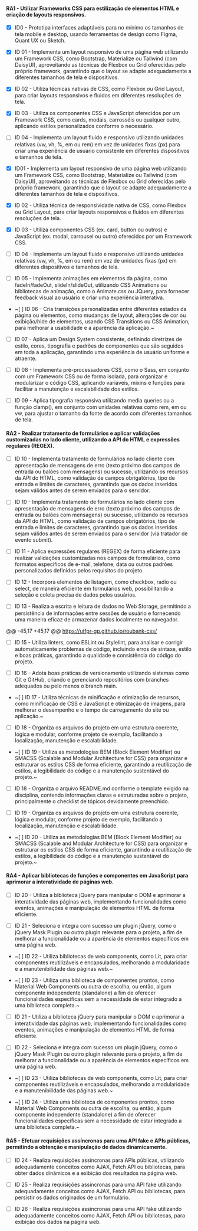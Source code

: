 #### RA1 - Utilizar Frameworks CSS para estilização de elementos HTML e criação de layouts responsivos.


- [x] ID0 - Prototipa interfaces adaptáveis para no mínimo os tamanhos de tela mobile e desktop, usando ferramentas de design como Figma, Quant UX ou Sketch.


- [x] ID 01 - Implementa um layout responsivo de uma página web utilizando um Framework CSS, como Bootstrap, Materialize ou Tailwind (com DaisyUI), aproveitando as técnicas de Flexbox ou Grid oferecidas pelo próprio framework, garantindo que o layout se adapte adequadamente a diferentes tamanhos de tela e dispositivos.


- [x] ID 02 - Utiliza técnicas nativas de CSS, como Flexbox ou Grid Layout, para criar layouts responsivos e fluidos em diferentes resoluções de tela.


- [x] ID 03 - Utiliza os componentes CSS e JavaScript oferecidos por um Framework CSS, como cards, modais, carrosséis ou qualquer outro, aplicando estilos personalizados conforme o necessário.


- [ ] ID 04 - Implementa um layout fluido e responsivo utilizando unidades relativas (vw, vh, %, em ou rem) em vez de unidades fixas (px) para criar uma experiência de usuário consistente em diferentes dispositivos e tamanhos de tela.


- [x] ID01 - Implementa um layout responsivo de uma página web utilizando um Framework CSS, como Bootstrap, Materialize ou Tailwind (com DaisyUI), aproveitando as técnicas de Flexbox ou Grid oferecidas pelo próprio framework, garantindo que o layout se adapte adequadamente a diferentes tamanhos de tela e dispositivos.


- [x] ID 02 - Utiliza técnica de responsividade nativa de CSS, como Flexbox ou Grid Layout, para criar layouts responsivos e fluidos em diferentes resoluções de tela.


- [x] ID 03 - Utiliza componentes CSS (ex. card, button ou outros) e JavaScript (ex. modal, carrousel ou outro) oferecidos por um Framework CSS.


- [ ] ID 04 - Implementa um layout fluido e responsivo utilizando unidades relativas (vw, vh, %, em ou rem) em vez de unidades fixas (px) em diferentes dispositivos e tamanhos de tela.

- [ ] ID 05 - Implementa animações em elementos da página, como fadeIn/fadeOut, slideIn/slideOut, utilizando CSS Animations ou bibliotecas de animação, como o Animate.css ou JQuery, para fornecer feedback visual ao usuário e criar uma experiência interativa.

- ~[ ] ID 06 - Cria transições personalizadas entre diferentes estados da página ou elementos, como mudanças de layout, alterações de cor ou exibição/hide de elementos, usando CSS Transitions ou CSS Animation, para melhorar a usabilidade e a aparência da aplicação.~

- [ ] ID 07 - Aplica um Design System consistente, definindo diretrizes de estilo, cores, tipografia e padrões de componentes que são seguidos em toda a aplicação, garantindo uma experiência de usuário uniforme e atraente.

- [ ] ID 08 - Implementa pré-processadores CSS, como o Sass, em conjunto com um Framework CSS ou de forma isolada, para organizar e modularizar o código CSS, aplicando variáveis, mixins e funções para facilitar a manutenção e escalabilidade dos estilos.

- [ ] ID 09 - Aplica tipografia responsiva utilizando media queries ou a função clamp(), em conjunto com unidades relativas como rem, em ou vw, para ajustar o tamanho da fonte de acordo com diferentes tamanhos de tela.



#### RA2 - Realizar tratamento de formulários e aplicar validações customizadas no lado cliente, utilizando a API do HTML e expressões regulares (REGEX).


- [ ] ID 10 - Implementa tratamento de formulários no lado cliente com apresentação de mensagens de erro (texto próximo dos campos de entrada ou balões com mensagens) ou sucesso, utilizando os recursos da API do HTML, como validação de campos obrigatórios, tipo de entrada e limites de caracteres, garantindo que os dados inseridos sejam válidos antes de serem enviados para o servidor.


- [ ] ID 10 - Implementa tratamento de formulários no lado cliente com apresentação de mensagens de erro (texto próximo dos campos de entrada ou balões com mensagens) ou sucesso, utilizando os recursos da API do HTML, como validação de campos obrigatórios, tipo de entrada e limites de caracteres, garantindo que os dados inseridos sejam válidos antes de serem enviados para o servidor (via tratador de evento submit).

- [ ] ID 11 - Aplica expressões regulares (REGEX) de forma eficiente para realizar validações customizadas nos campos de formulários, como formatos específicos de e-mail, telefone, data ou outros padrões personalizados definidos pelos requisitos do projeto.

- [ ] ID 12 - Incorpora elementos de listagem, como checkbox, radio ou select, de maneira eficiente em formulários web, possibilitando a seleção e coleta precisa de dados pelos usuários.

- [ ] ID 13 - Realiza a escrita e leitura de dados no Web Storage, permitindo a persistência de informações entre sessões de usuário e fornecendo uma maneira eficaz de armazenar dados localmente no navegador.

@@ -45,17 +45,17 @@ https://utfpr-gp.github.io/roubank-css/

- [ ] ID 15 - Utiliza linters, como ESLint ou Stylelint, para analisar e corrigir automaticamente problemas de código, incluindo erros de sintaxe, estilo e boas práticas, garantindo a qualidade e consistência do código do projeto.

- [ ] ID 16 - Adota boas práticas de versionamento utilizando sistemas como Git e GitHub, criando e gerenciando repositórios com branches adequados ou pelo menos o branch main.

- ~[ ] ID 17 - Utiliza técnicas de minificação e otimização de recursos, como minificação de CSS e JavaScript e otimização de imagens, para melhorar o desempenho e o tempo de carregamento do site ou aplicação.~


- [ ] ID 18 - Organiza os arquivos do projeto em uma estrutura coerente, lógica e modular, conforme projeto de exemplo, facilitando a localização, manutenção e escalabilidade.


- ~[ ] ID 19 - Utiliza as metodologias BEM (Block Element Modifier) ou SMACSS (Scalable and Modular Architecture for CSS) para organizar e estruturar os estilos CSS de forma eficiente, garantindo a reutilização de estilos, a legibilidade do código e a manutenção sustentável do projeto.~


- [ ] ID 18 - Organiza o arquivo README.md conforme o template exigido na disciplina, contendo informações claras e estruturadas sobre o projeto, principalmente o checklist de tópicos devidamente preenchido.


- [ ] ID 19 - Organiza os arquivos do projeto em uma estrutura coerente, lógica e modular, conforme projeto de exemplo, facilitando a localização, manutenção e escalabilidade.


- ~[ ] ID 20 - Utiliza as metodologias BEM (Block Element Modifier) ou SMACSS (Scalable and Modular Architecture for CSS) para organizar e estruturar os estilos CSS de forma eficiente, garantindo a reutilização de estilos, a legibilidade do código e a manutenção sustentável do projeto.~



#### RA4 - Aplicar bibliotecas de funções e componentes em JavaScript para aprimorar a interatividade de páginas web.


- [ ] ID 20 - Utiliza a biblioteca jQuery para manipular o DOM e aprimorar a interatividade das páginas web, implementando funcionalidades como eventos, animações e manipulação de elementos HTML de forma eficiente.  


- [ ] ID 21 - Seleciona e integra com sucesso um plugin jQuery, como o jQuery Mask Plugin ou outro plugin relevante para o projeto, a fim de melhorar a funcionalidade ou a aparência de elementos específicos em uma página web. 


- ~[ ] ID 22 - Utiliza bibliotecas de web components, como Lit, para criar componentes reutilizáveis e encapsulados, melhorando a modularidade e a manutenibilidade das páginas web.~ 


- ~[ ] ID 23 - Utiliza uma biblioteca de componentes prontos, como Material Web Components ou outra de escolha, ou então, algum componente independente (standalone) a fim de oferecer funcionalidades específicas sem a necessidade de estar integrado a uma biblioteca completa.~


- [ ] ID 21 - Utiliza a biblioteca jQuery para manipular o DOM e aprimorar a interatividade das páginas web, implementando funcionalidades como eventos, animações e manipulação de elementos HTML de forma eficiente.  


- [ ] ID 22 - Seleciona e integra com sucesso um plugin jQuery, como o jQuery Mask Plugin ou outro plugin relevante para o projeto, a fim de melhorar a funcionalidade ou a aparência de elementos específicos em uma página web. 


- ~[ ] ID 23 - Utiliza bibliotecas de web components, como Lit, para criar componentes reutilizáveis e encapsulados, melhorando a modularidade e a manutenibilidade das páginas web.~ 


- ~[ ] ID 24 - Utiliza uma biblioteca de componentes prontos, como Material Web Components ou outra de escolha, ou então, algum componente independente (standalone) a fim de oferecer funcionalidades específicas sem a necessidade de estar integrado a uma biblioteca completa.~



#### RA5 - Efetuar requisições assíncronas para uma API fake e APIs públicas, permitindo a obtenção e manipulação de dados dinamicamente.


- [ ] ID 24 - Realiza requisições assíncronas para APIs públicas, utilizando adequadamente conceitos como AJAX, Fetch API ou bibliotecas, para obter dados dinâmicos e a exibição dos resultados na página web.

- [ ] ID 25 - Realiza requisições assíncronas para uma API fake utilizando adequadamente conceitos como AJAX, Fetch API ou bibliotecas, para persistir os dados originados de um formulário.

- [ ] ID 26 - Realiza requisições assíncronas para uma API fake utilizando adequadamente conceitos como AJAX, Fetch API ou bibliotecas, para exibição dos dados na página web.
